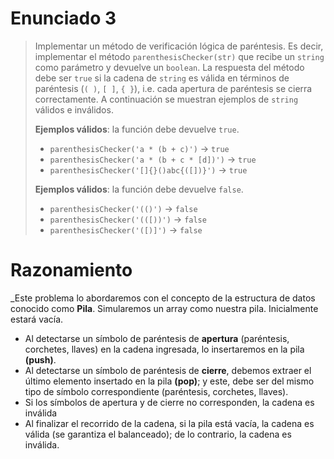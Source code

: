 # Enunciado 3

> Implementar un método de verificación lógica de paréntesis. Es decir, implementar el método `parenthesisChecker(str)` que recibe un `string` como parámetro y devuelve un `boolean`. La respuesta del método debe ser `true` si la cadena de `string` es válida en términos de paréntesis (`( )`, `[ ]`, `{ }`), i.e. cada apertura de paréntesis se cierra correctamente. A continuación se muestran ejemplos de `string` válidos e inválidos.
> 
> **Ejemplos válidos**: la función debe devuelve `true`.
>
> - `parenthesisChecker('a * (b + c)')` → `true`
> - `parenthesisChecker('a * (b + c * [d])')` → `true`
> - `parenthesisChecker('[]{}()abc{([])}')` → `true`
>
> **Ejemplos válidos**: la función debe devuelve `false`.
>
> - `parenthesisChecker('(()')` → `false`
> - `parenthesisChecker('(([))')` → `false`
> - `parenthesisChecker('([)]')` → `false`

# Razonamiento

_Este problema lo abordaremos con el concepto de la estructura de datos conocido como **Pila**. Simularemos un array como nuestra pila. Inicialmente estará vacía. 
- Al detectarse un símbolo de paréntesis de **apertura** (paréntesis, corchetes, llaves) en la cadena ingresada, lo insertaremos en la pila **(push)**.
- Al detectarse un símbolo de paréntesis de **cierre**, debemos extraer el último elemento insertado en la pila **(pop)**; y este, debe ser del mismo tipo de símbolo correspondiente (paréntesis, corchetes, llaves).
- Si los símbolos de apertura y de cierre no corresponden, la cadena es inválida
- Al finalizar el recorrido de la cadena, si la pila está vacía, la cadena es válida (se garantiza el balanceado); de lo contrario, la cadena es inválida.
